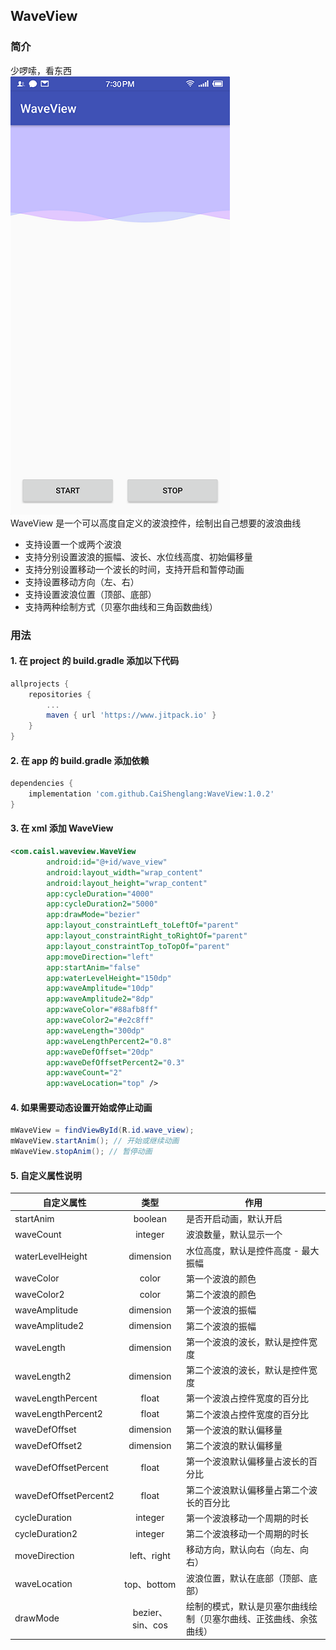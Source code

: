## WaveView
### 简介
少啰嗦，看东西  
![波浪截图](./img/screenshot_wave_view.png)  
WaveView 是一个可以高度自定义的波浪控件，绘制出自己想要的波浪曲线
- 支持设置一个或两个波浪
- 支持分别设置波浪的振幅、波长、水位线高度、初始偏移量
- 支持分别设置移动一个波长的时间，支持开启和暂停动画
- 支持设置移动方向（左、右）
- 支持设置波浪位置（顶部、底部）
- 支持两种绘制方式（贝塞尔曲线和三角函数曲线）

### 用法
#### 1. 在 project 的 build.gradle 添加以下代码
```gradle
allprojects {
	repositories {
		...
		maven { url 'https://www.jitpack.io' }
	}
}
```
#### 2. 在 app 的 build.gradle 添加依赖
```gradle
dependencies {
	implementation 'com.github.CaiShenglang:WaveView:1.0.2'
}
```
#### 3. 在 xml 添加 WaveView 
```xml
<com.caisl.waveview.WaveView
        android:id="@+id/wave_view"
        android:layout_width="wrap_content"
        android:layout_height="wrap_content"
        app:cycleDuration="4000"
        app:cycleDuration2="5000"
        app:drawMode="bezier"
        app:layout_constraintLeft_toLeftOf="parent"
        app:layout_constraintRight_toRightOf="parent"
        app:layout_constraintTop_toTopOf="parent"
        app:moveDirection="left"
        app:startAnim="false"
        app:waterLevelHeight="150dp"
        app:waveAmplitude="10dp"
        app:waveAmplitude2="8dp"
        app:waveColor="#88afb8ff"
        app:waveColor2="#e2c8ff"
        app:waveLength="300dp"
        app:waveLengthPercent2="0.8"
        app:waveDefOffset="20dp"
        app:waveDefOffsetPercent2="0.3"
        app:waveCount="2"
        app:waveLocation="top" />
```
#### 4. 如果需要动态设置开始或停止动画
```java
mWaveView = findViewById(R.id.wave_view);
mWaveView.startAnim(); // 开始或继续动画
mWaveView.stopAnim(); // 暂停动画
```
#### 5. 自定义属性说明
自定义属性|类型|作用
---|:-:|---
startAnim|boolean|是否开启动画，默认开启
waveCount|integer|波浪数量，默认显示一个
waterLevelHeight|dimension|水位高度，默认是控件高度 - 最大振幅
waveColor|color|第一个波浪的颜色
waveColor2|color|第二个波浪的颜色
waveAmplitude|dimension|第一个波浪的振幅
waveAmplitude2|dimension|第二个波浪的振幅
waveLength|dimension|第一个波浪的波长，默认是控件宽度
waveLength2|dimension|第二个波浪的波长，默认是控件宽度
waveLengthPercent|float|第一个波浪占控件宽度的百分比
waveLengthPercent2|float|第二个波浪占控件宽度的百分比
waveDefOffset|dimension|第一个波浪的默认偏移量
waveDefOffset2|dimension|第二个波浪的默认偏移量
waveDefOffsetPercent|float|第一个波浪默认偏移量占波长的百分比
waveDefOffsetPercent2|float|第二个波浪默认偏移量占第二个波长的百分比
cycleDuration|integer|第一个波浪移动一个周期的时长
cycleDuration2|integer|第二个波浪移动一个周期的时长
moveDirection|left、right|移动方向，默认向右（向左、向右）
waveLocation|top、bottom|波浪位置，默认在底部（顶部、底部）
drawMode|bezier、sin、cos|绘制的模式，默认是贝塞尔曲线绘制（贝塞尔曲线、正弦曲线、余弦曲线）

